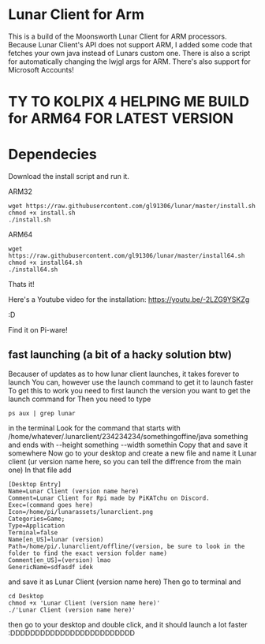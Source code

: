 # Lunar Client for Arm

This is a build of the Moonsworth Lunar Client for ARM processors. Because Lunar Client's API does not support ARM, I added some code that fetches your own java instead of Lunars custom one.
There is also a script for automatically changing the lwjgl args for ARM.
There's also support for Microsoft Accounts!

# TY TO KOLPIX 4 HELPING ME BUILD for ARM64 FOR LATEST VERSION


# Dependecies

Download the install script and run it.

ARM32
```
wget https://raw.githubusercontent.com/gl91306/lunar/master/install.sh
chmod +x install.sh
./install.sh
```

ARM64
```
wget https://raw.githubusercontent.com/gl91306/lunar/master/install64.sh
chmod +x install64.sh
./install64.sh
```

Thats it!

Here's a Youtube video for the installation: https://youtu.be/-2LZG9YSKZg

:D

Find it on Pi-ware!

## fast launching (a bit of a hacky solution btw)
Becauser of updates as to how lunar client launches, it takes forever to launch
You can, however use the launch command to get it to launch faster
To get this to work you need to first launch the version you want to get the launch command for
Then you need to type
```
ps aux | grep lunar
```
in the terminal
Look for the command that starts with /home/whatever/.lunarclient/234234234/somethingoffine/java something and ends with --height something --width somethin
Copy that and save it somewhere
Now go to your desktop and create a new file and name it Lunar client (ur version name here, so you can tell the diffrence from the main one)
In that file add
```
[Desktop Entry]
Name=Lunar Client (version name here)
Comment=Lunar Client for Rpi made by PiKATchu on Discord.
Exec=(command goes here)
Icon=/home/pi/lunarassets/lunarclient.png
Categories=Game;
Type=Application
Terminal=false
Name[en_US]=lunar (version)
Path=/home/pi/.lunarclient/offline/(version, be sure to look in the folder to find the exact version folder name)
Comment[en_US]=(version) lmao
GenericName=sdfasdf idek
```
and save it as Lunar Client (version name here)
Then go to terminal and 
```
cd Desktop
chmod +x 'Lunar Client (version name here)'
./'Lunar Client (version name here)'
```
then go to your desktop and double click, and it should launch a lot faster :DDDDDDDDDDDDDDDDDDDDDDDDD
